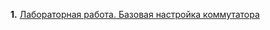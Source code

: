 **1.** [Лабораторная работа. Базовая настройка коммутатора](https://github.com/Art1shock/otus-networks/tree/main/labs/lab00)
